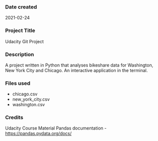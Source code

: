 ### Date created
2021-02-24

### Project Title
Udacity Git Project

### Description
A project written in Python that analyses bikeshare data for Washington, New York City and Chicago. An interactive application in the terminal.

### Files used
- chicago.csv
- new_york_city.csv
- washington.csv

### Credits
Udacity Course Material
Pandas documentation - https://pandas.pydata.org/docs/

